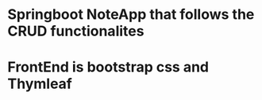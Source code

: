 # Springboot NoteApp that follows  the CRUD functionalites
# FrontEnd is bootstrap css and Thymleaf 
